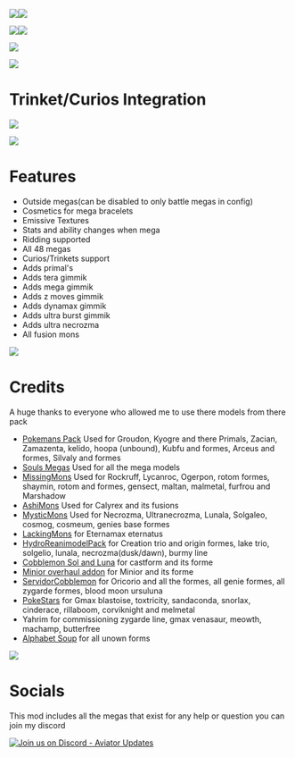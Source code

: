 ![](https://media.forgecdn.net/attachments/description/1189523/description_6488e172-95fe-46d0-b211-c47ba4ba1b76.png)![](https://media.forgecdn.net/attachments/description/1189523/description_b45b4497-b99b-478b-bb78-816ecf83e727.png)

![](https://media.forgecdn.net/attachments/description/1189523/description_4bd2641e-5eea-4372-ad16-c23019a5a43e.png)![](https://media.forgecdn.net/attachments/description/1189523/description_4b74b831-b235-42c6-ab80-34dd9c3f2ce1.png)

![](https://media.forgecdn.net/attachments/description/1189523/description_a2e4b377-84ff-4037-8f79-7e1a07b626ec.png)

**![](https://media.forgecdn.net/attachments/description/1189523/description_97ed6f11-026f-449b-97ee-86e1500c2794.png)**

# **Trinket/Curios Integration**

![](https://media.forgecdn.net/attachments/description/1189523/description_b8f1e56c-7f90-47dd-948c-e096d5b53918.png)

**![](https://media.forgecdn.net/attachments/description/1189523/description_231b647f-88e3-485a-b07f-1ed063068956.png)**

# **Features**

- Outside megas(can be disabled to only battle megas in config)
- Cosmetics for mega bracelets
- Emissive Textures
- Stats and ability changes when mega
- Ridding supported
- All 48 megas
- Curios/Trinkets support
- Adds primal's
- Adds tera gimmik
- Adds mega gimmik
- Adds z moves gimmik
- Adds dynamax gimmik
- Adds ultra burst gimmik
- Adds ultra necrozma
- All fusion mons

![](https://media.forgecdn.net/attachments/description/1189523/description_f4dfe0bc-0918-49f9-ab83-3277718fa14d.png)

# **Credits**

A huge thanks to everyone who allowed me to use there models from there pack

- [Pokemans Pack](https://modrinth.com/datapack/cobblemon-pokemans) Used for Groudon, Kyogre and there Primals, Zacian, Zamazenta, kelido, hoopa (unbound), Kubfu and formes, Arceus and formes, Silvaly and formes
- [Souls Megas](https://modrinth.com/datapack/soul-megas-free-megas-for-all) Used for all the mega models
- [MissingMons](https://modrinth.com/datapack/missingmons-cobblemon) Used for Rockruff, Lycanroc, Ogerpon, rotom formes, shaymin, rotom and formes, gensect, maltan, malmetal, furfrou and Marshadow
- [AshiMons](https://modrinth.com/datapack/ashimons) Used for Calyrex and its fusions
- [MysticMons](https://modrinth.com/datapack/mysticmons) Used for Necrozma, Ultranecrozma, Lunala, Solgaleo, cosmog, cosmeum, genies base formes
- [LackingMons](https://modrinth.com/datapack/lackingmons) for Eternamax eternatus
- [HydroReanimodelPack](https://modrinth.com/datapack/hydro-reanimodel-pack?version=1.21.1&loader=datapack) for Creation trio and origin formes, lake trio, solgelio, lunala, necrozma(dusk/dawn), burmy line
- [Cobblemon Sol and Luna](https://legacy.curseforge.com/minecraft/data-packs/cobblemon-sol-and-luna-addon) for castform and its forme
- [Minior overhaul addon](https://modrinth.com/datapack/minior-overhaul/versions) for Minior and its forme
- [ServidorCobblemon](https://discord.gg/8k6NxrNPYw) for Oricorio and all the formes, all genie formes, all zygarde formes, blood moon ursuluna
- [PokeStars](https://discord.gg/8k6NxrNPYw) for Gmax blastoise, toxtricity, sandaconda, snorlax, cinderace, rillaboom, corviknight and melmetal
- Yahrim for commissioning zygarde line, gmax venasaur, meowth, machamp, butterfree
- [Alphabet Soup](https://modrinth.com/datapack/alphabetsoup/version/2FMZ0j7c) for all unown forms

![](https://media.forgecdn.net/attachments/description/1189523/description_875092f1-66ff-4ede-8841-ae6c44bad7cf.png)

# **Socials**

This mod includes all the megas that exist for any help or question you can join my discord

[![Join us on Discord - Aviator Updates](https://substackcdn.com/image/fetch/w_1456,c_limit,f_auto,q_auto:good,fl_progressive:steep/https://substack-post-media.s3.amazonaws.com/public/images/8a41e45e-aac9-44e5-8b69-55a81058ecbf_875x280.png)](https://discord.gg/egeWG4GXhN)
